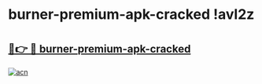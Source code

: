 # burner-premium-apk-cracked !avl2z

# <h2><a href="https://cl4ufo.esa.edu.pl?title=burner-premium-apk-cracked&ref=avl2z">🔗👉 🔴 burner-premium-apk-cracked</a></h2>

[![acn](https://github.com/user-attachments/assets/0f9c940e-d8b0-45ae-aac7-cd30a18b3e1c)](https://cl4ufo.esa.edu.pl?title=burner-premium-apk-cracked&ref=avl2z)

